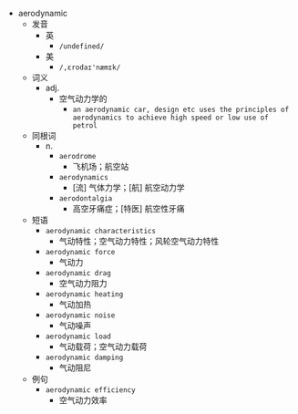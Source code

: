 - aerodynamic
  - 发音
    - 英
      - `/undefined/`
    - 美
      - `/,ɛrodaɪ'næmɪk/`
  - 词义
    - adj.
      - 空气动力学的
        - `an aerodynamic car, design etc uses the principles of aerodynamics to achieve high speed or low use of petrol`
  - 同根词
    - n.
      - `aerodrome`
        - 飞机场；航空站
      - `aerodynamics`
        - [流] 气体力学；[航] 航空动力学
      - `aerodontalgia`
        - 高空牙痛症；[特医] 航空性牙痛
  - 短语
    - `aerodynamic characteristics`
      - 气动特性；空气动力特性；风轮空气动力特性 
    - `aerodynamic force`
      - 气动力 
    - `aerodynamic drag`
      - 空气动力阻力 
    - `aerodynamic heating`
      - 气动加热 
    - `aerodynamic noise`
      - 气动噪声 
    - `aerodynamic load`
      - 气动载荷；空气动力载荷 
    - `aerodynamic damping`
      - 气动阻尼 
  - 例句
    - `aerodynamic efficiency`
      - 空气动力效率

